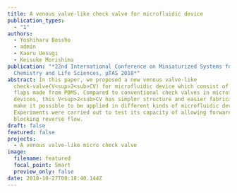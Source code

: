 ```yaml
---
title: A venous valve-like check valve for microfluidic device
publication_types:
  - "1"
authors:
  - Yoshiharu Bessho
  - admin
  - Kaoru Uesugi
  - Keisuke Morishima
publication: "*22nd International Conference on Miniaturized Systems for
  Chemistry and Life Sciences, µTAS 2018*"
abstract: In this paper, we proposed a new venous valve-like
  check-valve(V<sup>2<sub>CV) for microfluidic device which consist of two valve
  flaps made from PDMS. Compared to conventional check valves in microfluidic
  devices, this V<sup>2<sub>CV has simpler structure and easier fabrication,
  make it possible to be applied in different kinds of microfluidic devices.
  Experiments were carried out to test its capacity of allowing forward flow and
  blocking reverse flow.
draft: false
featured: false
projects:
  - A venous valve-like micro check valve
image:
  filename: featured
  focal_point: Smart
  preview_only: false
date: 2018-10-27T00:18:40.144Z
---
```

